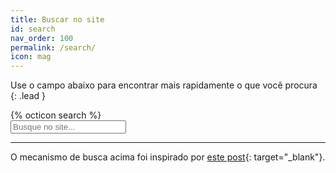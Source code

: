 ```yaml
---
title: Buscar no site
id: search
nav_order: 100
permalink: /search/
icon: mag
---
```


Use o campo abaixo para encontrar mais rapidamente o que você procura
{: .lead }

<div class="input-group">
  <div class="input-group-prepend">
    <span class="input-group-text" id="Busca">{% octicon search %}</span>
  </div>
  <input type="text" class="form-control" placeholder="Busque no site..." aria-label="Search" aria-describedby="Busca" id="search-input">
</div>
<ul id="results-container" class="list-group"></ul>

<!-- Script pointing to search-script.js -->
<script src="{{site.baseurl}}/js/search-script.js" type="text/javascript"></script>

<!-- Configuration -->
<script>
SimpleJekyllSearch({
  searchInput: document.getElementById('search-input'),
  resultsContainer: document.getElementById('results-container'),
  json: '{{site.baseurl}}/search/search.json',
  searchResultTemplate: '<li class="list-group-item"><a href="{url}">{title}</a></li>'
})
</script>

---

O mecanismo de busca acima foi inspirado por [este post]{: target="\_blank"}.

[este post]: https://christianfei.com/posts/Use-Simple-Jekyll-Search-on-your-blog-in-these-easy-steps/
